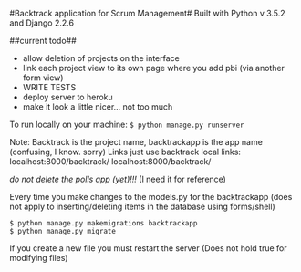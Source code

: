 #Backtrack application for Scrum Management#
Built with Python v 3.5.2 and Django 2.2.6

##current todo##
* allow deletion of projects on the interface
* link each project view to its own page where you add pbi (via another form view)
* WRITE TESTS
* deploy server to heroku
* make it look a little nicer... not too much

To run locally on your machine:
`$ python manage.py runserver`

Note: Backtrack is the project name, backtrackapp is the app name (confusing, I know. sorry) Links just use backtrack
local links:
localhost:8000/backtrack/
localhost:8000/backtrack/<projectname>

*do not delete the polls app (yet)!!!*
(I need it for reference)


Every time you make changes to the models.py for the backtrackapp (does not apply to inserting/deleting items in the database using forms/shell)
```
$ python manage.py makemigrations backtrackapp
$ python manage.py migrate
```

If you create a new file you must restart the server
(Does not hold true for modifying files)

